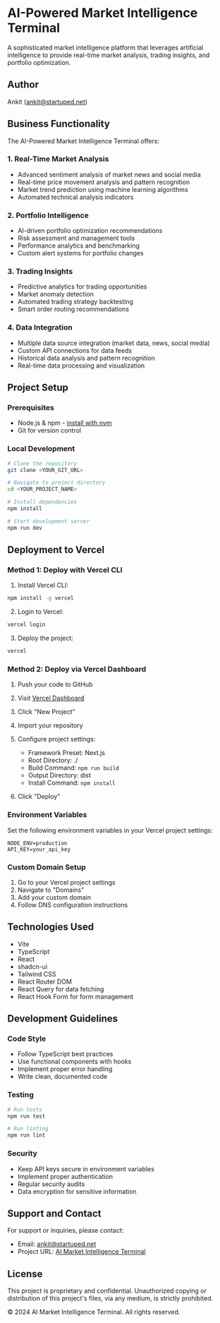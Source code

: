 # AI-Powered Market Intelligence Terminal

A sophisticated market intelligence platform that leverages artificial intelligence to provide real-time market analysis, trading insights, and portfolio optimization.

## Author
Ankit (ankit@startuped.net)

## Business Functionality

The AI-Powered Market Intelligence Terminal offers:

### 1. Real-Time Market Analysis
- Advanced sentiment analysis of market news and social media
- Real-time price movement analysis and pattern recognition
- Market trend prediction using machine learning algorithms
- Automated technical analysis indicators

### 2. Portfolio Intelligence
- AI-driven portfolio optimization recommendations
- Risk assessment and management tools
- Performance analytics and benchmarking
- Custom alert systems for portfolio changes

### 3. Trading Insights
- Predictive analytics for trading opportunities
- Market anomaly detection
- Automated trading strategy backtesting
- Smart order routing recommendations

### 4. Data Integration
- Multiple data source integration (market data, news, social media)
- Custom API connections for data feeds
- Historical data analysis and pattern recognition
- Real-time data processing and visualization

## Project Setup

### Prerequisites
- Node.js & npm - [install with nvm](https://github.com/nvm-sh/nvm#installing-and-updating)
- Git for version control

### Local Development

```sh
# Clone the repository
git clone <YOUR_GIT_URL>

# Navigate to project directory
cd <YOUR_PROJECT_NAME>

# Install dependencies
npm install

# Start development server
npm run dev
```

## Deployment to Vercel

### Method 1: Deploy with Vercel CLI

1. Install Vercel CLI:
```bash
npm install -g vercel
```

2. Login to Vercel:
```bash
vercel login
```

3. Deploy the project:
```bash
vercel
```

### Method 2: Deploy via Vercel Dashboard

1. Push your code to GitHub

2. Visit [Vercel Dashboard](https://vercel.com/dashboard)

3. Click "New Project"

4. Import your repository

5. Configure project settings:
   - Framework Preset: Next.js
   - Root Directory: ./
   - Build Command: `npm run build`
   - Output Directory: dist
   - Install Command: `npm install`

6. Click "Deploy"

### Environment Variables

Set the following environment variables in your Vercel project settings:

```env
NODE_ENV=production
API_KEY=your_api_key
```

### Custom Domain Setup

1. Go to your Vercel project settings
2. Navigate to "Domains"
3. Add your custom domain
4. Follow DNS configuration instructions

## Technologies Used

- Vite
- TypeScript
- React
- shadcn-ui
- Tailwind CSS
- React Router DOM
- React Query for data fetching
- React Hook Form for form management

## Development Guidelines

### Code Style
- Follow TypeScript best practices
- Use functional components with hooks
- Implement proper error handling
- Write clean, documented code

### Testing
```bash
# Run tests
npm run test

# Run linting
npm run lint
```

### Security
- Keep API keys secure in environment variables
- Implement proper authentication
- Regular security audits
- Data encryption for sensitive information

## Support and Contact

For support or inquiries, please contact:
- Email: ankit@startuped.net
- Project URL: [AI Market Intelligence Terminal](https://your-project-url.com)

## License

This project is proprietary and confidential. Unauthorized copying or distribution of this project's files, via any medium, is strictly prohibited.

© 2024 AI Market Intelligence Terminal. All rights reserved.
